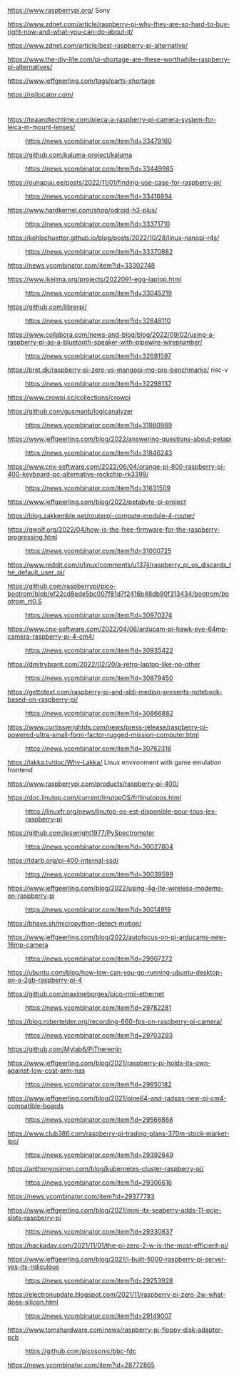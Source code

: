 https://www.raspberrypi.org/ Sony

https://www.zdnet.com/article/raspberry-pi-why-they-are-so-hard-to-buy-right-now-and-what-you-can-do-about-it/

https://www.zdnet.com/article/best-raspberry-pi-alternative/

https://www.the-diy-life.com/pi-shortage-are-these-worthwhile-raspberry-pi-alternatives/

https://www.jeffgeerling.com/tags/parts-shortage

https://rpilocator.com/

#
https://teaandtechtime.com/pieca-a-raspberry-pi-camera-system-for-leica-m-mount-lenses/
> https://news.ycombinator.com/item?id=33479160

https://github.com/kaluma-project/kaluma
> https://news.ycombinator.com/item?id=33449985

https://ounapuu.ee/posts/2022/11/01/finding-use-case-for-raspberry-pi/
> https://news.ycombinator.com/item?id=33416894

https://www.hardkernel.com/shop/odroid-h3-plus/
> https://news.ycombinator.com/item?id=33371710

https://kohlschuetter.github.io/blog/posts/2022/10/28/linux-nanopi-r4s/
> https://news.ycombinator.com/item?id=33370882

https://news.ycombinator.com/item?id=33302748

https://www.ikejima.org/projects/2022091-egg-laptop.html
> https://news.ycombinator.com/item?id=33045219

https://github.com/librerpi/
> https://news.ycombinator.com/item?id=32848110

https://www.collabora.com/news-and-blog/blog/2022/09/02/using-a-raspberry-pi-as-a-bluetooth-speaker-with-pipewire-wireplumber/
> https://news.ycombinator.com/item?id=32691597

https://bret.dk/raspberry-pi-zero-vs-mangopi-mq-pro-benchmarks/ risc-v
> https://news.ycombinator.com/item?id=32298137

https://www.crowpi.cc/collections/crowpi

https://github.com/gusmanb/logicanalyzer
> https://news.ycombinator.com/item?id=31980989

https://www.jeffgeerling.com/blog/2022/answering-questions-about-petapi
> https://news.ycombinator.com/item?id=31846243

https://www.cnx-software.com/2022/06/04/orange-pi-800-raspberry-pi-400-keyboard-pc-alternative-rockchip-rk3399/
> https://news.ycombinator.com/item?id=31631509

https://www.jeffgeerling.com/blog/2022/petabyte-pi-project

https://blog.zakkemble.net/routerpi-compute-module-4-router/

https://gwolf.org/2022/04/how-is-the-free-firmware-for-the-raspberry-progressing.html
> https://news.ycombinator.com/item?id=31000725

https://www.reddit.com/r/linux/comments/u137jl/raspberry_pi_os_discards_the_default_user_pi/

https://github.com/raspberrypi/pico-bootrom/blob/ef22cd8ede5bc007f81d7f2416b48db90f313434/bootrom/bootrom_rt0.S
> https://news.ycombinator.com/item?id=30970274

https://www.cnx-software.com/2022/04/06/arducam-pi-hawk-eye-64mp-camera-raspberry-pi-4-cm4/
> https://news.ycombinator.com/item?id=30935422

https://dmitrybrant.com/2022/02/20/a-retro-laptop-like-no-other
> https://news.ycombinator.com/item?id=30879450

https://gettotext.com/raspberry-pi-and-aldi-medion-presents-notebook-based-on-raspberry-pi/
> https://news.ycombinator.com/item?id=30866882

https://www.curtisswrightds.com/news/press-release/raspberry-pi-powered-ultra-small-form-factor-rugged-mission-computer.html
> https://news.ycombinator.com/item?id=30762316

https://lakka.tv/doc/Why-Lakka/ Linux environment with game emulation frontend

https://www.raspberrypi.com/products/raspberry-pi-400/

https://doc.linutop.com/current/linutopOS/fr/linutopos.html
> https://linuxfr.org/news/linutop-os-est-disponible-pour-tous-les-raspberry-pi

https://github.com/leswright1977/PySpectrometer
> https://news.ycombinator.com/item?id=30027804

https://tdarb.org/pi-400-internal-ssd/
> https://news.ycombinator.com/item?id=30039599

https://www.jeffgeerling.com/blog/2022/using-4g-lte-wireless-modems-on-raspberry-pi
> https://news.ycombinator.com/item?id=30014919

https://bhave.sh/micropython-detect-motion/

https://www.jeffgeerling.com/blog/2022/autofocus-on-pi-arducams-new-16mp-camera
> https://news.ycombinator.com/item?id=29907272

https://ubuntu.com/blog/how-low-can-you-go-running-ubuntu-desktop-on-a-2gb-raspberry-pi-4

https://github.com/maximeborges/pico-rmii-ethernet
> https://news.ycombinator.com/item?id=29782281

https://blog.robertelder.org/recording-660-fps-on-raspberry-pi-camera/
> https://news.ycombinator.com/item?id=29703293

https://github.com/Mylab6/PiTheremin

https://www.jeffgeerling.com/blog/2021/raspberry-pi-holds-its-own-against-low-cost-arm-nas
> https://news.ycombinator.com/item?id=29650182

https://www.jeffgeerling.com/blog/2021/pine64-and-radxas-new-pi-cm4-compatible-boards
> https://news.ycombinator.com/item?id=29566868

https://www.club386.com/raspberry-pi-trading-plans-370m-stock-market-ipo/
> https://news.ycombinator.com/item?id=29392649

https://anthonynsimon.com/blog/kubernetes-cluster-raspberry-pi/
> https://news.ycombinator.com/item?id=29306616

https://news.ycombinator.com/item?id=29377783

https://www.jeffgeerling.com/blog/2021/mini-itx-seaberry-adds-11-pcie-slots-raspberry-pi
> https://news.ycombinator.com/item?id=29330637

https://hackaday.com/2021/11/01/the-pi-zero-2-w-is-the-most-efficient-pi/

https://www.jeffgeerling.com/blog/2021/i-built-5000-raspberry-pi-server-yes-its-ridiculous
> https://news.ycombinator.com/item?id=29253928

https://electronupdate.blogspot.com/2021/11/raspberry-pi-zero-2w-what-does-silicon.html
> https://news.ycombinator.com/item?id=29149007

https://www.tomshardware.com/news/raspberry-pi-floppy-disk-adapter-pcb
> https://github.com/picosonic/bbc-fdc

https://news.ycombinator.com/item?id=28772865
